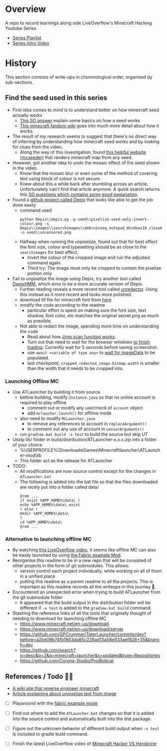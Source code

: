 # Overview

A repo to record learnings along side LiveOverflow's Minecraft Hacking Youtube Series
- [Series Playlist](https://www.youtube.com/playlist?list=PLhixgUqwRTjwvBI-hmbZ2rpkAl4lutnJG)
- [Series Intro Video](https://www.youtube.com/watch?v=Ekcseve-mOg)

# History

This section consists of write-ups in choronological order, organised by sub-sections.

## Find the seed used in this series
- First idea comes to mind is to understand better on how minecraft seed actually works
    - [This SO answer](https://gaming.stackexchange.com/questions/22474/how-do-level-seeds-work) explain some basics on how a seed works
    - [This minecraft fandom wiki](https://minecraft.fandom.com/wiki/Seed_(level_generation)) goes into much more detail about how it works. 
- The result of my research seems to suggest that there's no direct way of inferring by understanding how minecraft seed works and by looking for clues from the video.
    - Along the way of this investigation, found [this helpful website (mcseeder)](https://www.mcseeder.com/?seed=-372327949&version=18) that renders minecraft map from any seed.
- However, got another idea to undo the mosaic effect of the seed shown in the video. 
    - Know that the mosaic blur or even some of the method of covering text using block of colour is not secure.
    - Knew about this a while back after stumbling across an article. Unfortunately can't find that article anymore. A quick search returns this [SO questions which contains some good explanation](https://security.stackexchange.com/questions/161436/is-it-possible-for-someone-to-see-under-the-blacked-out-part-of-this-image-se).
- Found a [github project called Depix](https://github.com/beurtschipper/Depix) that looks like able to get the job done easily
    - command used
        ```batch
        python Depix\\depix.py -p seed\\pixelize-seed-only-invert-colour.png -s Depix\\images\\searchimages\\debruinseq_notepad_Windows10_closeAndSpaced.png -o seed\\uncensored.png
        ```
    - Halfway when running the unpixelize, found out that for best effect the font size, colour and typesetting should be as close to the `searchimages` for best effect.
        - Invert the colour of the cropped image and run the adjusted command again.
        - Third try: The image must only be cropped to contain the pixelize portion only
- Fail to unpixelize the image using Depix, try another tool called [DepixHMM](https://github.com/JonasSchatz/DepixHMM.git), which aims to be a more accurate version of Depix.
    - Further reading reveals a more recent tool called [unredactor](https://github.com/BishopFox/unredacter). Using this instead as it more recent and looks more polished.
    - download ttf file for minecraft font from [here](https://fonts2u.com/minecraft-regular.font)
    - modify the code according to the readme
        - particular effort is spent on making sure the font size, text shadow, font color, etc matches the original secret.png as much as possible.
    - Not able to redact the image, spending more time on understanding the code
        - Read about how [Jimp scan function works](https://github.com/oliver-moran/jimp/tree/master/packages/jimp).
        - Turn out that need to wait for the browser windows [to finish loading](https://github.com/electron/electron/issues/6798). Currently wait for 5 seconds before saving screenshot.
        - use `await <variable of type any>` to [wait for imageData](https://stackoverflow.com/questions/22125865/wait-until-flag-true) to be populated.
        - last checkpoint, `cropped_redacted_image.bitmap.width` is smaller than the width that it needs to be cropped into.

### Launching Offline MC
- Use ATLauncher by building it from source
    - before building, modify `Instance.java` so that no online account is required to play offline
        - comment out or modify any use/check of `account` object
        - add `mclaucher.launch()` for offiline mode
    - also need to modify `MCLauncher.java` 
        - to remove any references to account in `replaceArgument()`
        - to comment out any use of account in `censorArguments()`
    - run `gradlew.bat build -x test` to build the source but skip UT
- Unzip lib/ folder in build/distribution/ATLauncher-x.x.x.zip into a folder of your choice
    - %USERPROFILE%\Downloads\Games\Minecraft\launcher\ATLauncher-mod\lib
    - This folder act as the release for ATLauncher
- TODO:
    - All modifications are now source control except for the changes in `ATLauncher.bat`
    - The following is added into the bat file so that the files downloaded are nicely put into a folder called data/
        ```batch
        @rem ...
        if exist %APP_HOME%\data\ (
        echo %APP_HOME%\data\ exist
        ) else (
        mkdir %APP_HOME%\data\
        )
        cd %APP_HOME%\data\
        @rem ...
        ```

### Alternative to launching offline MC
- By watching [this LiveOverflow video](https://www.youtube.com/watch?v=Hmmr1oLt-V8), it seems like offline MC can also be easily launched by using [the Fabric example Mod](https://github.com/FabricMC/fabric-example-mod/tree/1.18).
- Reorganise this readme to be in a new repo that will be consisted of other projects in the form of git submodules. This allows:
    - version control each project individually, while working on all of them in a unified place
    - putting this readme as a parent readme to all the projects. This is important as this readme records all the writeups in this journey 🚗.
- Encountered an unexpected error when trying to build ATLauncher from the git submodule folder
    - It appeared that the build output in the distribution folder will be different if `-x test` is added to the `gradlew.bat build` command.
- Stashing the reference links of all the tools that originally thought of needing to download for launching offline MC
    - https://www.minecraft.net/en-us/download
    - https://www.minecraft.net/en-us/download/server
    - https://github.com/QPCrummer/TaterLauncher/commits/dev?before=a2be09b74fb1863da85c228ad13a58e933aef828+35&branch=dev
    - https://github.com/search?o=desc&p=2&q=minecraft+launcher&s=updated&type=Repositories
    - https://github.com/Corona-Studio/ProjBobcat


## References / Todo 👷‍♂️
- [A wiki site that reverse engineer minecraft](https://wiki.vg/Main_Page)
- [Article explaining about unpixelize text from image](https://www.linkedin.com/pulse/recovering-passwords-from-pixelized-screenshots-sipke-mellema/)
- [ ] Playaround with the [fabric example mode](https://github.com/FabricMC/fabric-example-mod/tree/1.18)
- [ ] Find out where to add the `ATLauncher.bat` changes so that it is added into the source control and automatically built into the dist package.
- [ ] Figure out the unknown behavior of different build output when `-x test` is included to gradle build command.
- [ ] Finish the latest LiveOverflow video of [Minecraft Hacker VS Herobrine](https://youtu.be/Hmmr1oLt-V8?t=604)

